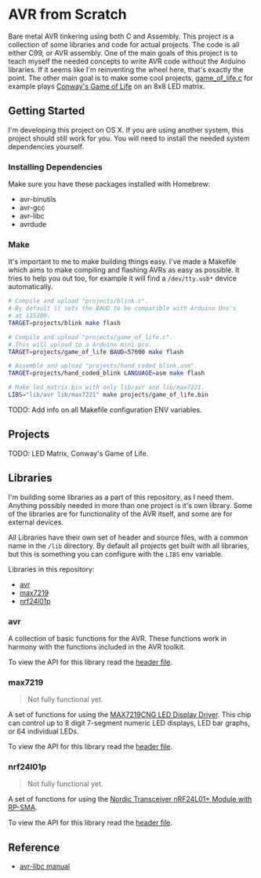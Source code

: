 # AVR from Scratch

Bare metal AVR tinkering using both C and Assembly. This project is a collection of some libraries and code for actual projects. The code is all either C99, or AVR assembly. One of the main goals of this project is to teach myself the needed concepts to write AVR code without the Arduino libraries. If it seems like I'm reinventing the wheel here, that's exactly the point. The other main goal is to make some cool projects, [game_of_life.c](https://github.com/nixpulvis/avr/blob/master/projects/game_of_life.c) for example plays [Conway's Game of Life](http://en.wikipedia.org/wiki/Conway's_Game_of_Life) on an 8x8 LED matrix.

## Getting Started

I'm developing this project on OS X. If you are using another system, this project should still work for you. You will need to install the needed system dependencies yourself.

### Installing Dependencies

Make sure you have these packages installed with Homebrew:

- avr-binutils
- avr-gcc
- avr-libc
- avrdude

### Make

It's important to me to make building things easy. I've made a Makefile which aims to make compiling and flashing AVRs as easy as possible. It tries to help you out too, for example it will find a `/dev/tty.usb*` device automatically.

```sh
# Compile and upload "projects/blink.c".
# By default it sets the BAUD to be compatible with Arduino Uno's
# at 115200.
TARGET=projects/blink make flash

# Compile and upload "projects/game_of_life.c".
# This will upload to a Arduino mini pro.
TARGET=projects/game_of_life BAUD=57600 make flash

# Assemble and upload "projects/hand_coded_blink.asm".
TARGET=projects/hand_coded_blink LANGUAGE=asm make flash

# Make led_matrix.bin with only lib/avr and lib/max7221.
LIBS="lib/avr lib/max7221" make projects/game_of_life.bin
```

TODO: Add info on all Makefile configuration ENV variables.

## Projects

TODO: LED Matrix, Conway's Game of Life.

## Libraries

I'm building some libraries as a part of this repository, as I need them. Anything possibly needed in more than one project is it's own library. Some of the libraries are for functionality of the AVR itself, and some are for external devices.

All Libraries have their own set of header and source files, with a common name in the `/lib` directory. By default all projects get built with all libraries, but this is something you can configure with the `LIBS` env variable.

Libraries in this repository:

- [avr](#avr)
- [max7219](#max7219)
- [nrf24l01p](#nrf24l01p)

### avr

A collection of basic functions for the AVR. These functions work in harmony with the functions included in the AVR toolkit.

To view the API for this library read the [header file](https://github.com/nixpulvis/avr/blob/master/lib/avr.h).

### max7219

> Not fully functional yet.

A set of functions for using the [MAX7219CNG LED Display Driver](https://www.sparkfun.com/products/9622). This chip can control up to 8 digit 7-segment numeric LED displays, LED bar graphs, or 64 individual LEDs.

To view the API for this library read the [header file](https://github.com/nixpulvis/avr/blob/master/lib/max7219.h).

### nrf24l01p

> Not fully functional yet.

A set of functions for using the [Nordic Transceiver nRF24L01+ Module with RP-SMA](https://www.sparkfun.com/products/705).

To view the API for this library read the [header file](https://github.com/nixpulvis/avr/blob/master/lib/nrf24l01p.h).

## Reference

- [avr-libc manual](http://www.nongnu.org/avr-libc/user-manual/pages.html)